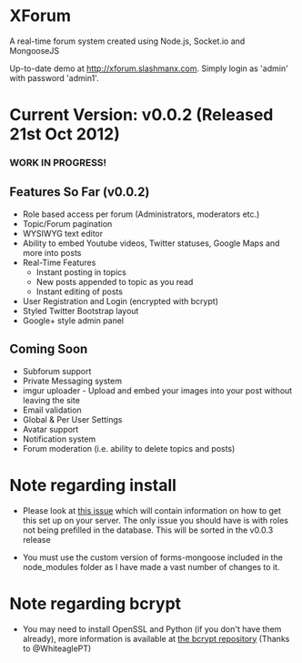 XForum
======
A real-time forum system created using Node.js, Socket.io and MongooseJS

Up-to-date demo at http://xforum.slashmanx.com. Simply login as 'admin' with password 'admin1'.

Current Version: v0.0.2 (Released 21st Oct 2012)
================================================

### WORK IN PROGRESS!

Features So Far (v0.0.2)
------------------------
* Role based access per forum (Administrators, moderators etc.)
* Topic/Forum pagination
* WYSIWYG text editor
* Ability to embed Youtube videos, Twitter statuses, Google Maps and more into posts
* Real-Time Features
	* Instant posting in topics
	* New posts appended to topic as you read
	* Instant editing of posts
* User Registration and Login (encrypted with bcrypt)
* Styled Twitter Bootstrap layout
* Google+ style admin panel

Coming Soon
--------------------
* Subforum support
* Private Messaging system
* imgur uploader - Upload and embed your images into your post without leaving the site
* Email validation
* Global & Per User Settings
* Avatar support
* Notification system
* Forum moderation (i.e. ability to delete topics and posts)

Note regarding install
=====================
* Please look at [this issue](https://github.com/SlashmanX/xForum/issues/20) which will contain information on how to get this set up on your server. The only issue you should have is with roles not being prefilled in the database. This will be sorted in the v0.0.3 release

* You must use the custom version of forms-mongoose included in the node_modules folder as I have made a vast number of changes to it.

Note regarding bcrypt
=====================
* You may need to install OpenSSL and Python (if you don't have them already), more information is available at [the bcrypt repository](https://github.com/ncb000gt/node.bcrypt.js/#dependencies) (Thanks to @WhiteaglePT)
